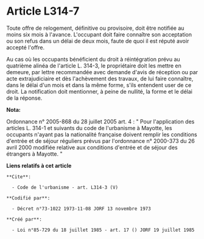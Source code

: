 # Article L314-7

Toute offre de relogement, définitive ou provisoire, doit être notifiée au moins six mois à l'avance. L'occupant doit faire
connaître son acceptation ou son refus dans un délai de deux mois, faute de quoi il est réputé avoir accepté l'offre. 

Au cas où les occupants bénéficient du droit à réintégration prévu au quatrième alinéa de l'article L. 314-3, le propriétaire
doit les mettre en demeure, par lettre recommandée avec demande d'avis de réception ou par acte extrajudiciaire et dès
l'achèvement des travaux, de lui faire connaître, dans le délai d'un mois et dans la même forme, s'ils entendent user de ce
droit. La notification doit mentionner, à peine de nullité, la forme et le délai de la réponse.

**Nota:**

Ordonnance n° 2005-868 du 28 juillet 2005 art. 4 : " Pour l'application des articles L. 314-1 et suivants du code de
l'urbanisme à Mayotte, les occupants n'ayant pas la nationalité française doivent remplir les conditions d'entrée et de
séjour réguliers prévus par l'ordonnance n° 2000-373 du 26 avril 2000 modifiée relative aux conditions d'entrée et de séjour
des étrangers à Mayotte. "

**Liens relatifs à cet article**

	**Cite**:

	  - Code de l'urbanisme - art. L314-3 (V)

	**Codifié par**:

	  - Décret n°73-1022 1973-11-08 JORF 13 novembre 1973

	**Créé par**:

	  - Loi n°85-729 du 18 juillet 1985 - art. 17 () JORF 19 juillet 1985
